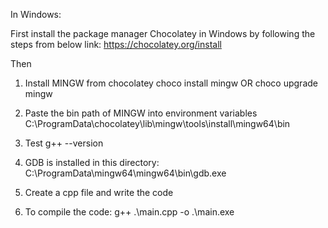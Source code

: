 In Windows:

First install the package manager Chocolatey in Windows by following the steps from below link:
https://chocolatey.org/install


Then
1. Install MINGW from chocolatey
choco install mingw
OR
choco upgrade mingw

2. Paste the bin path of MINGW into environment variables
C:\ProgramData\chocolatey\lib\mingw\tools\install\mingw64\bin

3. Test
g++ --version

4. GDB is installed in this directory:
C:\ProgramData\mingw64\mingw64\bin\gdb.exe

5. Create a cpp file and write the code

6. To compile the code:
g++ .\main.cpp -o .\main.exe